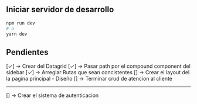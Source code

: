 ## Iniciar servidor de desarrollo

```bash
npm run dev
# o
yarn dev
```

## Pendientes
[✓] -> Crear del Datagrid
[✓] -> Pasar path por el compound component del sidebar
[✓] -> Arreglar Rutas que sean concistentes
[] -> Crear el layout del la pagina principal - Diseño
[] -> Terminar crud de atencion al cliente 

----------------------------------------------
[] -> Crear el sistema de autenticacion
